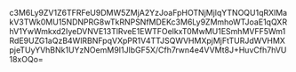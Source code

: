c3M6Ly9ZV1Z6TFRFeU9DMW5ZMjA2YzJoaFpHOTNjMjlqYTNOQU1qRXlMakV3TWk0MU15NDNPRG8wTkRNPSNfMDEKc3M6Ly9ZMmhoWTJoaE1qQXRhV1YwWmkxd2IyeDVNVE13TlRveE1EWTFOelkxT0MwMU1ESmhMVFF5Wm1RdE9UZG1aQzB4WlRBNFpqVXpPR1V4TTJSQWVHMXpjMjFtTURJdWVHMXpjeTUyYVhBNk1UYzNOemM9I1JlbGF5X/Cfh7rwn4e4VVMt8J+HuvCfh7hVU18xOQo=